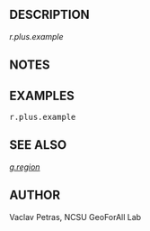 <h2>DESCRIPTION</h2>

<em>r.plus.example</em>

<h2>NOTES</h2>

<h2>EXAMPLES</h2>

<div class="code"><pre>
r.plus.example
</pre></div>

<h2>SEE ALSO</h2>

<em>
<a href="g.region.html">g.region</a>
</em>

<h2>AUTHOR</h2>

Vaclav Petras, NCSU GeoForAll Lab
